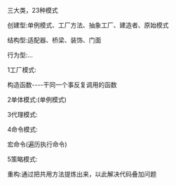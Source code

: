 三大类，23种模式

创建型:单例模式、工厂方法、抽象工厂、建造者、原始模式

结构型:适配器、桥梁、装饰、门面

行为型:...

1工厂模式:

构造函数----干同一个事反复调用的函数

2单体模式:\(单例模式\)

3代理模式:

4命令模式:

宏命令\(遍历执行命令\)

5策略模式:

重构:通过把共用方法提炼出来，以此解决代码叠加问题

